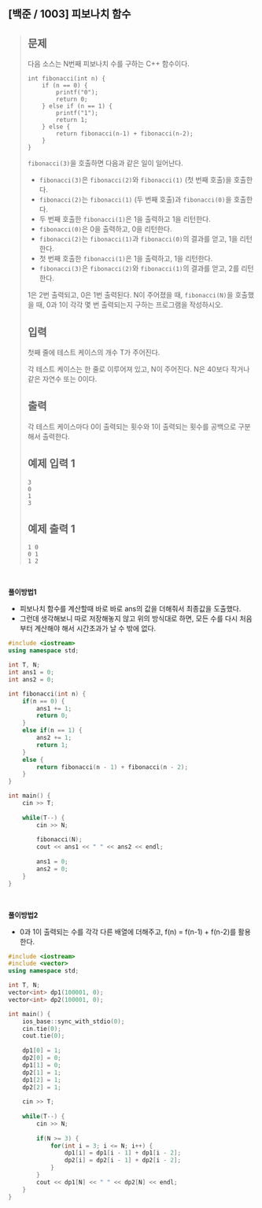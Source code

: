 ## [백준 / 1003] 피보나치 함수

> ## 문제
>
> 다음 소스는 N번째 피보나치 수를 구하는 C++ 함수이다.
>
> ```
> int fibonacci(int n) {
>     if (n == 0) {
>         printf("0");
>         return 0;
>     } else if (n == 1) {
>         printf("1");
>         return 1;
>     } else {
>         return fibonacci(n‐1) + fibonacci(n‐2);
>     }
> }
> ```
>
> `fibonacci(3)`을 호출하면 다음과 같은 일이 일어난다.
>
> - `fibonacci(3)`은 `fibonacci(2)`와 `fibonacci(1)` (첫 번째 호출)을 호출한다.
> - `fibonacci(2)`는 `fibonacci(1)` (두 번째 호출)과 `fibonacci(0)`을 호출한다.
> - 두 번째 호출한 `fibonacci(1)`은 1을 출력하고 1을 리턴한다.
> - `fibonacci(0)`은 0을 출력하고, 0을 리턴한다.
> - `fibonacci(2)`는 `fibonacci(1)`과 `fibonacci(0)`의 결과를 얻고, 1을 리턴한다.
> - 첫 번째 호출한 `fibonacci(1)`은 1을 출력하고, 1을 리턴한다.
> - `fibonacci(3)`은 `fibonacci(2)`와 `fibonacci(1)`의 결과를 얻고, 2를 리턴한다.
>
> 1은 2번 출력되고, 0은 1번 출력된다. N이 주어졌을 때, `fibonacci(N)`을 호출했을 때, 0과 1이 각각 몇 번 출력되는지 구하는 프로그램을 작성하시오.
>
> ## 입력
>
> 첫째 줄에 테스트 케이스의 개수 T가 주어진다.
>
> 각 테스트 케이스는 한 줄로 이루어져 있고, N이 주어진다. N은 40보다 작거나 같은 자연수 또는 0이다.
>
> ## 출력
>
> 각 테스트 케이스마다 0이 출력되는 횟수와 1이 출력되는 횟수를 공백으로 구분해서 출력한다.
>
> ## 예제 입력 1 
>
> ```
> 3
> 0
> 1
> 3
> ```
>
> ## 예제 출력 1 
>
> ```
> 1 0
> 0 1
> 1 2
> ```

<br>

**풀이방법1**

- 피보나치 함수를 계산할때 바로 바로 ans의 값을 더해줘서 최종값을 도출했다.
- 그런데 생각해보니 따로 저장해놓지 않고 위의 방식대로 하면, 모든 수를 다시 처음부터 계산해야 해서 시간초과가 날 수 밖에 없다.

```cpp
#include <iostream>
using namespace std;

int T, N;
int ans1 = 0;
int ans2 = 0;

int fibonacci(int n) {
    if(n == 0) {
        ans1 += 1;
        return 0;
    }
    else if(n == 1) {
        ans2 += 1;
        return 1;
    }
    else {
        return fibonacci(n - 1) + fibonacci(n - 2);
    }
}

int main() {
    cin >> T;
    
    while(T--) {
        cin >> N;
        
        fibonacci(N);
        cout << ans1 << " " << ans2 << endl;
        
        ans1 = 0;
        ans2 = 0;
    }
}
```

<br>

**풀이방법2**

- 0과 1이 출력되는 수를 각각 다른 배열에 더해주고, f(n) = f(n-1) + f(n-2)를 활용한다.

```cpp
#include <iostream>
#include <vector>
using namespace std;

int T, N;
vector<int> dp1(100001, 0);
vector<int> dp2(100001, 0);

int main() {
    ios_base::sync_with_stdio(0);
    cin.tie(0);
    cout.tie(0);
    
    dp1[0] = 1;
    dp2[0] = 0;
    dp1[1] = 0;
    dp2[1] = 1;
    dp1[2] = 1;
    dp2[2] = 1;
    
    cin >> T;
    
    while(T--) {
        cin >> N;
        
        if(N >= 3) {
            for(int i = 3; i <= N; i++) {
                dp1[i] = dp1[i - 1] + dp1[i - 2];
                dp2[i] = dp2[i - 1] + dp2[i - 2];
            }
        }
        cout << dp1[N] << " " << dp2[N] << endl;
    }
}
```


